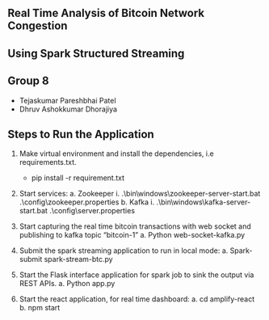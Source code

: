 

## Real Time Analysis of Bitcoin Network Congestion
## Using Spark Structured Streaming

## Group 8
- Tejaskumar Pareshbhai Patel
- Dhruv Ashokkumar Dhorajiya

## Steps to Run the Application 
1.	Make virtual environment and install the dependencies, i.e requirements.txt.
	- pip install -r requirement.txt
2.	Start services:
a.	   Zookeeper 
i.	.\bin\windows\zookeeper-server-start.bat .\config\zookeeper.properties
b.	Kafka
i.	.\bin\windows\kafka-server-start.bat .\config\server.properties

3.	Start capturing the real time bitcoin transactions with web socket and publishing to kafka topic “bitcoin-1”
a.	Python web-socket-kafka.py

4.	Submit the spark streaming application to run in local mode:
a.	Spark-submit spark-stream-btc.py

5.	Start the Flask interface application for spark job to sink the output via REST APIs.
a.	Python app.py

6.	Start the react application, for real time dashboard:
a.	cd amplify-react
b.	npm start


